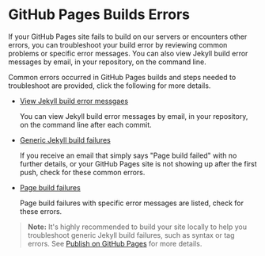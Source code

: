 # GitHub Pages Builds Errors

If your GitHub Pages site fails to build on our servers or encounters other errors, you can troubleshoot your build error by reviewing common problems or specific error messages. You can also view Jekyll build error messages by email, in your repository, on the command line.

Common errors occurred in GitHub Pages builds and steps needed to troubleshoot are provided, click the following for more details.

- [View Jekyll build error messgaes](view_error_messages.md)

  You can view Jekyll build error messages by email, in your repository, on the command line after each commit.

- [Generic Jekyll build failures](generic_build_failures.md)

  If you receive an email that simply says "Page build failed" with no further details, or your GitHub Pages site is not showing up after the first push, check for these common errors.

- [Page build failures](page_build_failures.md)

  Page build failures with specific error messages are listed, check for these errors.

> **Note:**  It's highly recommended to build your site locally to help you troubleshoot generic Jekyll build failures, such as syntax or tag errors.  See [Publish on GitHub Pages](publish_on_github_pages) for more details.

